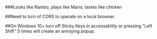 ###Looks like Rambo, plays like Mario, tastes like chicken

##Need to turn of CORS to operate on a local browser.

##On Windows 10+ turn off Sticky Keys in accessability or pressing "Left Shift" 5 times will create an annoying popup.
